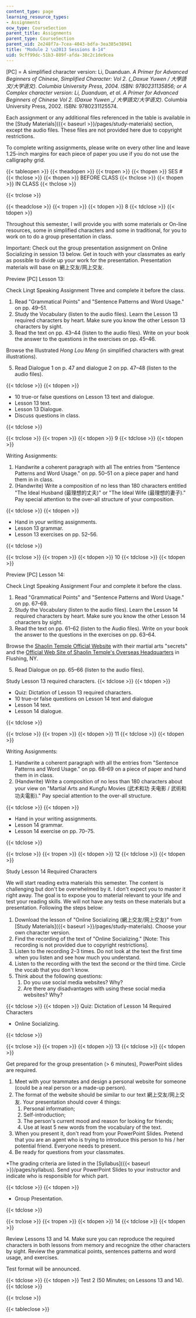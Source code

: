 ```yaml
---
content_type: page
learning_resource_types:
- Assignments
ocw_type: CourseSection
parent_title: Assignments
parent_type: CourseSection
parent_uid: 2e248f7a-7cea-4043-bdfa-3ea385e38941
title: "Module 2 \u2013 Sessions 8-14"
uid: 9cff99dc-51b3-889f-afda-38c2c1de9cea
---
```


\[PC\] = A simplified character version: Li, Duanduan. _A Primer for Advanced Beginners of Chinese, Simplified Character: Vol 2. (__Daxue Yuwen / 大學語文/大学语文)._ Columbia University Press, 2004. ISBN: 9780231135856; or A Complex character version: Li, Duanduan, et al. _A Primer for Advanced Beginners of Chinese Vol 2._ (_Daxue Yuwen_ __/ 大學語文/大学语文_)_. Columbia University Press, 2002. ISBN: 9780231125574.

Each assignment or any additional files referenced in the table is available in the [Study Materials]({{< baseurl >}}/pages/study-materials) section, except the audio files. These files are not provided here due to copyright restrictions.

To complete writing assignments, please write on every other line and leave 1.25-inch margins for each piece of paper you use if you do not use the calligraphy grid.

{{< tableopen >}}
{{< theadopen >}}
{{< tropen >}}
{{< thopen >}}
SES #
{{< thclose >}}
{{< thopen >}}
BEFORE CLASS
{{< thclose >}}
{{< thopen >}}
IN CLASS
{{< thclose >}}

{{< trclose >}}

{{< theadclose >}}
{{< tropen >}}
{{< tdopen >}}
8
{{< tdclose >}}
{{< tdopen >}}


Throughout this semester, I will provide you with some materials or On-line resources, some in simplified characters and some in traditional, for you to work on to do a group presentation in class.

Important: Check out the group presentation assignment on Online Socializing in session 13 below. Get in touch with your classmates as early as possible to divide up your work for the presentation. Presentation materials will base on 網上交友/网上交友.

Preview \[PC\] Lesson 13:

Check Lingt Speaking Assignment Three and complete it before the class.

1.  Read "Grammatical Points" and "Sentence Patterns and Word Usage." on pp. 49–51.
2.  Study the Vocabulary (listen to the audio files). Learn the Lesson 13 required characters by heart. Make sure you know the other Lesson 13 characters by sight.
3.  Read the text on pp. 43–44 (listen to the audio files). Write on your book the answer to the questions in the exercises on pp. 45–46.

Browse the Illustrated _Hong Lou Meng_ (in simplified characters with great illustrations).

5.  Read Dialogue 1 on p. 47 and dialogue 2 on pp. 47–48 (listen to the audio files).


{{< tdclose >}}
{{< tdopen >}}


*   10 true-or false questions on Lesson 13 text and dialogue.
*   Lesson 13 text.
*   Lesson 13 Dialogue.
*   Discuss questions in class.


{{< tdclose >}}

{{< trclose >}}
{{< tropen >}}
{{< tdopen >}}
9
{{< tdclose >}}
{{< tdopen >}}


Writing Assignments:

1.  Handwrite a coherent paragraph with all The entries from "Sentence Patterns and Word Usage." on pp. 50–51 on a piece paper and hand them in in class.
2.  (Handwrite) Write a composition of no less than 180 characters entitled "The Ideal Husband (最理想的丈夫)" or "The Ideal Wife (最理想的妻子)." Pay special attention to the over-all structure of your composition.


{{< tdclose >}}
{{< tdopen >}}


*   Hand in your writing assignments.
*   Lesson 13 grammar.
*   Lesson 13 exercises on pp. 52–56.


{{< tdclose >}}

{{< trclose >}}
{{< tropen >}}
{{< tdopen >}}
10
{{< tdclose >}}
{{< tdopen >}}


Preview \[PC\] Lesson 14:

Check Lingt Speaking Assignment Four and complete it before the class.

1.  Read "Grammatical Points" and "Sentence Patterns and Word Usage." on pp. 67–69.
2.  Study the Vocabulary (listen to the audio files). Learn the Lesson 14 required characters by heart. Make sure you know the other Lesson 14 characters by sight.
3.  Read the text on pp. 61–62 (listen to the Audio files). Write on your book the answer to the questions in the exercises on pp. 63–64.

Browse the [Shaolin Temple Official Website](http://www.shaolin.org.cn) with their martial arts "secrets" and the [Official Web Site of Shaolin Temple's Overseas Headquarters](http://www.shaolinoverseas.com/) in Flushing, NY.

5.  Read Dialogue on pp. 65–66 (listen to the audio files).

Study Lesson 13 required characters.
{{< tdclose >}}
{{< tdopen >}}


*   Quiz: Dictation of Lesson 13 required characters.
*   10 true-or false questions on Lesson 14 text and dialogue
*   Lesson 14 text.
*   Lesson 14 dialogue.


{{< tdclose >}}

{{< trclose >}}
{{< tropen >}}
{{< tdopen >}}
11
{{< tdclose >}}
{{< tdopen >}}


Writing Assignments:

1.  Handwrite a coherent paragraph with all the entries from "Sentence Patterns and Word Usage." on pp. 68–69 on a piece of paper and hand them in in class.
2.  (Handwrite) Write a composition of no less than 180 characters about your view on "Martial Arts and Kungfu Movies (武术和功 夫电影 / 武術和功夫電影)." Pay special attention to the over-all structure.


{{< tdclose >}}
{{< tdopen >}}


*   Hand in your writing assignments.
*   Lesson 14 grammar.
*   Lesson 14 exercise on pp. 70–75.


{{< tdclose >}}

{{< trclose >}}
{{< tropen >}}
{{< tdopen >}}
12
{{< tdclose >}}
{{< tdopen >}}


Study Lesson 14 Required Characters

We will start reading extra materials this semester. The content is challenging but don't be overwhelmed by it. I don't expect you to master it right away. The goal is to expose you to material relevant to your life and test your reading skills. We will not have any tests on these materials but a presentation. Following the steps below:

1.  Download the lesson of "Online Socializing (網上交友/网上交友)" from [Study Materials]({{< baseurl >}}/pages/study-materials). Choose your own character version.
2.  Find the recording of the text of "Online Socializing." \[Note: This recording is not provided due to copyright restrictions\].
3.  Listen to the recording 2–3 times. Do not look at the text the first time when you listen and see how much you understand.
4.  Listen to the recording with the text the second or the third time. Circle the vocab that you don't know.
5.  Think about the following questions:
    1.  Do you use social media websites? Why?
    2.  Are there any disadvantages with using these social media websites? Why?


{{< tdclose >}}
{{< tdopen >}}
Quiz: Dictation of Lesson 14 Required Characters  

*   Online Socializing.


{{< tdclose >}}

{{< trclose >}}
{{< tropen >}}
{{< tdopen >}}
13
{{< tdclose >}}
{{< tdopen >}}


Get prepared for the group presentation (> 6 minutes), PowerPoint slides are required.

1.  Meet with your teammates and design a personal website for someone (could be a real person or a made-up person).
2.  The format of the website should be similar to our text 網上交友/网上交友. Your presentation should cover 4 things:
    1.  Personal information;
    2.  Self-introduction;
    3.  The person's current mood and reason for looking for friends;
    4.  Use at least 5 new words from the vocabulary of the text.
3.  When you present it, don't read from your PowerPoint Slides. Pretend that you are an agent who is trying to introduce this person to his / her potential friend. Everyone needs to present.
4.  Be ready for questions from your classmates.

\*The grading criteria are listed in the [Syllabus]({{< baseurl >}}/pages/syllabus). Send your PowerPoint Slides to your instructor and indicate who is responsible for which part.


{{< tdclose >}}
{{< tdopen >}}


*   Group Presentation.


{{< tdclose >}}

{{< trclose >}}
{{< tropen >}}
{{< tdopen >}}
14
{{< tdclose >}}
{{< tdopen >}}


Review Lessons 13 and 14. Make sure you can reproduce the required characters in both lessons from memory and recognize the other characters by sight. Review the grammatical points, sentences patterns and word usage, and exercises.

Test format will be announced.


{{< tdclose >}}
{{< tdopen >}}
Test 2 (50 Minutes; on Lessons 13 and 14).
{{< tdclose >}}

{{< trclose >}}

{{< tableclose >}}